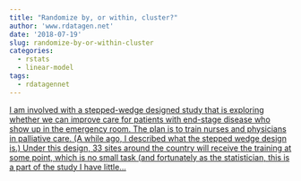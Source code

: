 ```yaml
---
title: "Randomize by, or within, cluster?"
author: 'www.rdatagen.net'
date: '2018-07-19'
slug: randomize-by-or-within-cluster
categories:
  - rstats
  - linear-model
tags:
  - rdatagennet
---
```


[I am involved with a stepped-wedge designed study that is exploring whether we can improve care for patients with end-stage disease who show up in the emergency room. The plan is to train nurses and physicians in palliative care. (A while ago, I described what the stepped wedge design is.) Under this design, 33 sites around the country will receive the training at some point, which is no small task (and fortunately as the statistician, this is a part of the study I have little...<click to read more>](https://www.rdatagen.net/post/by-vs-within/)

